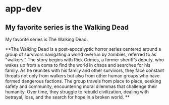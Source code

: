 # app-dev
## My favorite series is the Walking Dead
My favorite series is The Walking Dead.

**The Walking Dead is a post-apocalyptic horror series centered around a group of survivors navigating a world overrun by zombies, referred to as "walkers." The story begins with Rick Grimes, a former sheriff’s deputy, who wakes up from a coma to find the world in chaos and searches for his family. As he reunites with his family and other survivors, they face constant threats not only from walkers but also from other human groups who have formed dangerous factions. The group travels from place to place, seeking safety and community, encountering moral dilemmas that challenge their humanity. Over time, they struggle to rebuild civilization, dealing with betrayal, loss, and the search for hope in a broken world.
**


